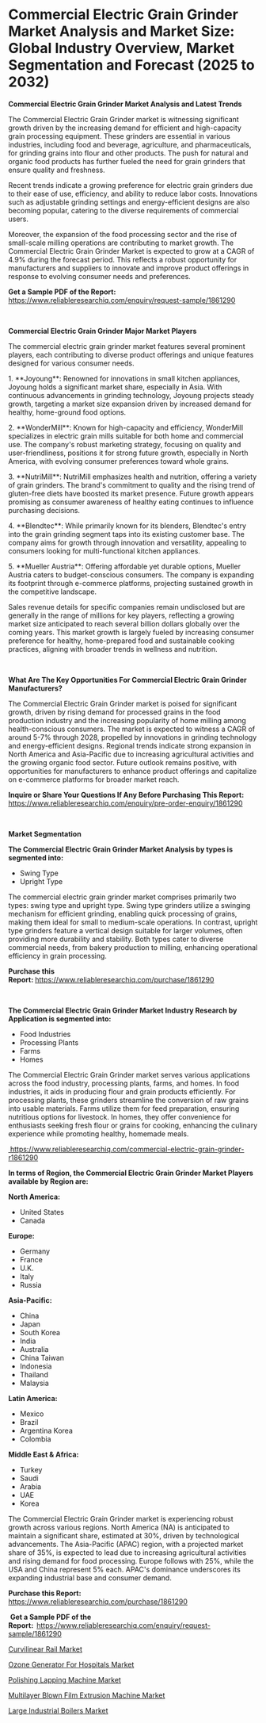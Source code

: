 <p><h1>Commercial Electric Grain Grinder Market Analysis and Market Size: Global Industry Overview, Market Segmentation and Forecast (2025 to 2032)</h1></p><p><strong>Commercial Electric Grain Grinder Market Analysis and Latest Trends</strong></p>
<p><p>The Commercial Electric Grain Grinder market is witnessing significant growth driven by the increasing demand for efficient and high-capacity grain processing equipment. These grinders are essential in various industries, including food and beverage, agriculture, and pharmaceuticals, for grinding grains into flour and other products. The push for natural and organic food products has further fueled the need for grain grinders that ensure quality and freshness.</p><p>Recent trends indicate a growing preference for electric grain grinders due to their ease of use, efficiency, and ability to reduce labor costs. Innovations such as adjustable grinding settings and energy-efficient designs are also becoming popular, catering to the diverse requirements of commercial users. </p><p>Moreover, the expansion of the food processing sector and the rise of small-scale milling operations are contributing to market growth. The Commercial Electric Grain Grinder Market is expected to grow at a CAGR of 4.9% during the forecast period. This reflects a robust opportunity for manufacturers and suppliers to innovate and improve product offerings in response to evolving consumer needs and preferences.</p></p>
<p><strong>Get a Sample PDF of the Report:&nbsp;</strong> <a href="https://www.reliableresearchiq.com/enquiry/request-sample/1861290?utm_campaign=1140&utm_medium=2&utm_source=Github&utm_content=ia&utm_term=28022025&utm_id=commercial-electric-grain-grinder">https://www.reliableresearchiq.com/enquiry/request-sample/1861290</a></p>
<p>&nbsp;</p>
<p><strong>Commercial Electric Grain Grinder Major Market Players</strong></p>
<p><p>The commercial electric grain grinder market features several prominent players, each contributing to diverse product offerings and unique features designed for various consumer needs. </p><p>1. **Joyoung**: Renowned for innovations in small kitchen appliances, Joyoung holds a significant market share, especially in Asia. With continuous advancements in grinding technology, Joyoung projects steady growth, targeting a market size expansion driven by increased demand for healthy, home-ground food options.</p><p>2. **WonderMill**: Known for high-capacity and efficiency, WonderMill specializes in electric grain mills suitable for both home and commercial use. The company's robust marketing strategy, focusing on quality and user-friendliness, positions it for strong future growth, especially in North America, with evolving consumer preferences toward whole grains.</p><p>3. **NutriMill**: NutriMill emphasizes health and nutrition, offering a variety of grain grinders. The brand's commitment to quality and the rising trend of gluten-free diets have boosted its market presence. Future growth appears promising as consumer awareness of healthy eating continues to influence purchasing decisions.</p><p>4. **Blendtec**: While primarily known for its blenders, Blendtec's entry into the grain grinding segment taps into its existing customer base. The company aims for growth through innovation and versatility, appealing to consumers looking for multi-functional kitchen appliances.</p><p>5. **Mueller Austria**: Offering affordable yet durable options, Mueller Austria caters to budget-conscious consumers. The company is expanding its footprint through e-commerce platforms, projecting sustained growth in the competitive landscape.</p><p>Sales revenue details for specific companies remain undisclosed but are generally in the range of millions for key players, reflecting a growing market size anticipated to reach several billion dollars globally over the coming years. This market growth is largely fueled by increasing consumer preference for healthy, home-prepared food and sustainable cooking practices, aligning with broader trends in wellness and nutrition.</p></p>
<p>&nbsp;</p>
<p><strong>What Are The Key Opportunities For Commercial Electric Grain Grinder Manufacturers?</strong></p>
<p><p>The Commercial Electric Grain Grinder market is poised for significant growth, driven by rising demand for processed grains in the food production industry and the increasing popularity of home milling among health-conscious consumers. The market is expected to witness a CAGR of around 5-7% through 2028, propelled by innovations in grinding technology and energy-efficient designs. Regional trends indicate strong expansion in North America and Asia-Pacific due to increasing agricultural activities and the growing organic food sector. Future outlook remains positive, with opportunities for manufacturers to enhance product offerings and capitalize on e-commerce platforms for broader market reach.</p></p>
<p><strong>Inquire or Share Your Questions If Any Before Purchasing This Report:</strong> <a href="https://www.reliableresearchiq.com/enquiry/pre-order-enquiry/1861290?utm_campaign=1140&utm_medium=2&utm_source=Github&utm_content=ia&utm_term=28022025&utm_id=commercial-electric-grain-grinder">https://www.reliableresearchiq.com/enquiry/pre-order-enquiry/1861290</a></p>
<p>&nbsp;</p>
<p><strong>Market Segmentation</strong></p>
<p><strong>The Commercial Electric Grain Grinder Market Analysis by types is segmented into:</strong></p>
<p><ul><li>Swing Type</li><li>Upright Type</li></ul></p>
<p><p>The commercial electric grain grinder market comprises primarily two types: swing type and upright type. Swing type grinders utilize a swinging mechanism for efficient grinding, enabling quick processing of grains, making them ideal for small to medium-scale operations. In contrast, upright type grinders feature a vertical design suitable for larger volumes, often providing more durability and stability. Both types cater to diverse commercial needs, from bakery production to milling, enhancing operational efficiency in grain processing.</p></p>
<p><strong>Purchase this Report:&nbsp;</strong><a href="https://www.reliableresearchiq.com/purchase/1861290?utm_campaign=1140&utm_medium=2&utm_source=Github&utm_content=ia&utm_term=28022025&utm_id=commercial-electric-grain-grinder">https://www.reliableresearchiq.com/purchase/1861290</a></p>
<p>&nbsp;</p>
<p><strong>The Commercial Electric Grain Grinder Market Industry Research by Application is segmented into:</strong></p>
<p><ul><li>Food Industries</li><li>Processing Plants</li><li>Farms</li><li>Homes</li></ul></p>
<p><p>The Commercial Electric Grain Grinder market serves various applications across the food industry, processing plants, farms, and homes. In food industries, it aids in producing flour and grain products efficiently. For processing plants, these grinders streamline the conversion of raw grains into usable materials. Farms utilize them for feed preparation, ensuring nutritious options for livestock. In homes, they offer convenience for enthusiasts seeking fresh flour or grains for cooking, enhancing the culinary experience while promoting healthy, homemade meals.</p></p>
<p><a href="https://www.reliableresearchiq.com/commercial-electric-grain-grinder-r1861290?utm_campaign=1140&utm_medium=2&utm_source=Github&utm_content=ia&utm_term=28022025&utm_id=commercial-electric-grain-grinder">&nbsp;https://www.reliableresearchiq.com/commercial-electric-grain-grinder-r1861290</a></p>
<p><strong>In terms of Region, the Commercial Electric Grain Grinder Market Players available by Region are:</strong></p>
<p>
    <p> <strong> North America: </strong>
        <ul>
            <li>United States</li>
            <li>Canada</li>
        </ul>
        </p> 
    <p> <strong> Europe: </strong>
        <ul>
            <li>Germany</li>
            <li>France</li>
            <li>U.K.</li>
            <li>Italy</li>
            <li>Russia</li>
        </ul>
        </p> 
    <p> <strong> Asia-Pacific: </strong>
        <ul>
            <li>China</li>
            <li>Japan</li>
            <li>South Korea</li>
            <li>India</li>
            <li>Australia</li>
            <li>China Taiwan</li>
            <li>Indonesia</li>
            <li>Thailand</li>
            <li>Malaysia</li>
        </ul>
        </p> 
    <p> <strong> Latin America: </strong>
        <ul>
            <li>Mexico</li>
            <li>Brazil</li>
            <li>Argentina Korea</li>
            <li>Colombia</li>
        </ul>
        </p> 
    <p> <strong> Middle East & Africa: </strong>
        <ul>
            <li>Turkey</li>
            <li>Saudi</li>
            <li>Arabia</li>
            <li>UAE</li>
            <li>Korea</li>
        </ul>
    </p>
    </p>
<p><p>The Commercial Electric Grain Grinder market is experiencing robust growth across various regions. North America (NA) is anticipated to maintain a significant share, estimated at 30%, driven by technological advancements. The Asia-Pacific (APAC) region, with a projected market share of 35%, is expected to lead due to increasing agricultural activities and rising demand for food processing. Europe follows with 25%, while the USA and China represent 5% each. APAC's dominance underscores its expanding industrial base and consumer demand.</p></p>
<p><strong>Purchase this Report: </strong><a href="https://www.reliableresearchiq.com/purchase/1861290?utm_campaign=1140&utm_medium=2&utm_source=Github&utm_content=ia&utm_term=28022025&utm_id=commercial-electric-grain-grinder">https://www.reliableresearchiq.com/purchase/1861290</a></p>
<p>&nbsp;<strong>Get a Sample PDF of the Report:&nbsp;&nbsp;</strong><a href="https://www.reliableresearchiq.com/enquiry/request-sample/1861290?utm_campaign=1140&utm_medium=2&utm_source=Github&utm_content=ia&utm_term=28022025&utm_id=commercial-electric-grain-grinder">https://www.reliableresearchiq.com/enquiry/request-sample/1861290</a></p>
<p><strong></strong></p>
<p><p><a href="https://github.com/ajayanhaizan/Market-Research-Report-List-1/blob/main/curvilinear-rail-market.md?utm_campaign=1140&utm_medium=2&utm_source=Github&utm_content=ia&utm_term=28022025&utm_id=commercial-electric-grain-grinder">Curvilinear Rail Market</a></p><p><a href="https://github.com/waverlyam689/Market-Research-Report-List-1/blob/main/ozone-generator-for-hospitals-market.md?utm_campaign=1140&utm_medium=2&utm_source=Github&utm_content=ia&utm_term=28022025&utm_id=commercial-electric-grain-grinder">Ozone Generator For Hospitals Market</a></p><p><a href="https://github.com/tselahiara/Market-Research-Report-List-1/blob/main/polishing-lapping-machine-market.md?utm_campaign=1140&utm_medium=2&utm_source=Github&utm_content=ia&utm_term=28022025&utm_id=commercial-electric-grain-grinder">Polishing Lapping Machine Market</a></p><p><a href="https://github.com/berbelsagwan/Market-Research-Report-List-1/blob/main/multilayer-blown-film-extrusion-machine-market.md?utm_campaign=1140&utm_medium=2&utm_source=Github&utm_content=ia&utm_term=28022025&utm_id=commercial-electric-grain-grinder">Multilayer Blown Film Extrusion Machine Market</a></p><p><a href="https://github.com/barnickclara79/Market-Research-Report-List-1/blob/main/large-industrial-boilers-market.md?utm_campaign=1140&utm_medium=2&utm_source=Github&utm_content=ia&utm_term=28022025&utm_id=commercial-electric-grain-grinder">Large Industrial Boilers Market</a></p></p>
